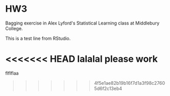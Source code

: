 # HW3
Bagging exercise in Alex Lyford's Statistical Learning class at Middlebury College. 

This is a test line from RStudio.

<<<<<<< HEAD
lalalal please work
=======
flflflaa
>>>>>>> 4f5e1ae82b19b16f7d1a3f98c27605d6f2c13eb4
